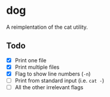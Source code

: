 # dog

A reimplentation of the cat utility.

## Todo

- [x] Print one file
- [x] Print multiple files
- [x] Flag to show line numbers (`-n`)
- [ ] Print from standard input (i.e. `cat -`)
- [ ] All the other irrelevant flags